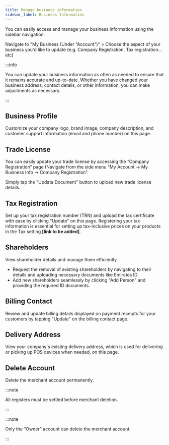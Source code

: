 ```yaml
---
title: Manage business information
sidebar_label: Business Information
---
```


You can easily access and manage your business information using the sidebar navigation:

Navigate to "My Business (Under “Account”)" > Choose the aspect of your business you'd like to update (e.g. Company Registration, Tax registration…etc)

:::info

You can update your business information as often as needed to ensure that it remains accurate and up-to-date. Whether you have changed your business address, contact details, or other information, you can make adjustments as necessary.

:::

## Business Profile

Customize your company logo, brand image, company description, and customer support information (email and phone number) on this page.

## Trade License

You can easily update your trade license by accessing the “Company Registration” page (Navigate from the side menu “My Account -> My Business Info -> Company Registration”.

Simply tap the "Update Document" button to upload new trade license details.

## Tax Registration

Set up your tax registration number (TRN) and upload the tax certificate with ease by clicking "Update" on this page.
Registering your tax information is essential for setting up tax-inclusive prices on your products in the Tax setting **[link to be added]**.

## Shareholders

View shareholder details and manage them efficiently.

- Request the removal of existing shareholders by navigating to their details and uploading necessary documents like Emirates ID.
- Add new shareholders seamlessly by clicking "Add Person" and providing the required ID documents.

## Billing Contact

Review and update billing details displayed on payment receipts for your customers by tapping "Update" on the billing contact page.

## Delivery Address

View your company's existing delivery address, which is used for delivering or picking up POS devices when needed, on this page.

## Delete Account

Delete the merchant account permanently.

:::note

All registers must be settled before merchant deletion.

:::

:::note

Only the “Owner” account can delete the merchant account.

:::
